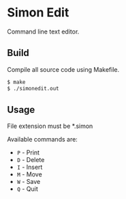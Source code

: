 # Simon Edit

Command line text editor.

## Build

Compile all source code using Makefile.

```bash
$ make
$ ./simonedit.out
```

## Usage

File extension must be *.simon

Available commands are:

- `P` - Print
- `D` - Delete
- `I` - Insert
- `M` - Move
- `W` - Save
- `Q` - Quit